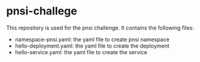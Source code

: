 # pnsi-challege
This repository is used for the pnsi challenge. It contains the following files: 
- namespace-pnsi.yaml:  the yaml file to create pnsi namespace
- hello-deployment.yaml:  the yaml file to create the deployment
- hello-service.yaml:  the yaml file to create the service
